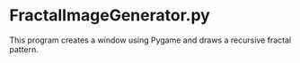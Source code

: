 # FractalImageGenerator.py
This program creates a window using Pygame and draws a recursive fractal pattern.
